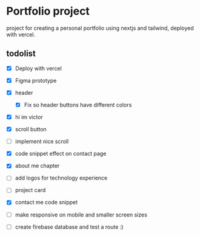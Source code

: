# Portfolio project 

project for creating a personal portfolio using nextjs and tailwind, deployed with vercel.

## todolist
- [x] Deploy with vercel
- [x] Figma prototype
- [x] header
  - [x] Fix so header buttons have different colors
- [x] hi im victor
- [x] scroll button
- [ ] implement nice scroll
- [x] code snippet effect on contact page
- [x] about me chapter
- [ ] add logos for technology experience
- [ ] project card
- [x] contact me code snippet
- [ ] make responsive on mobile and smaller screen sizes
- [ ] create firebase database and test a route :) 
 